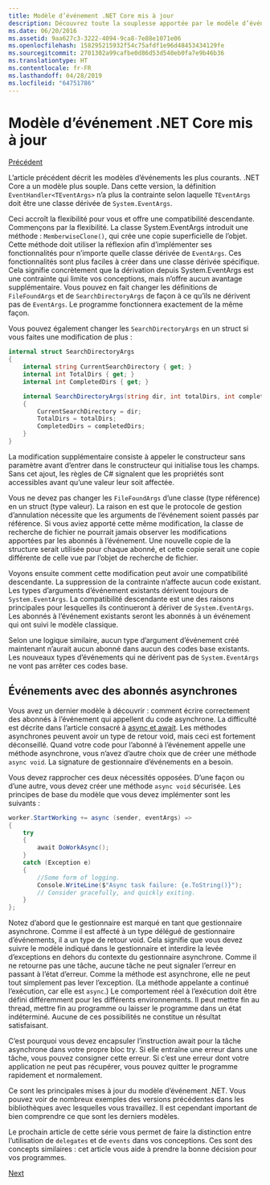 ```yaml
---
title: Modèle d’événement .NET Core mis à jour
description: Découvrez toute la souplesse apportée par le modèle d’événement .NET Core et la compatibilité descendante et apprenez à implémenter un traitement sécurisé des événements grâce aux abonnés asynchrones.
ms.date: 06/20/2016
ms.assetid: 9aa627c3-3222-4094-9ca8-7e88e1071e06
ms.openlocfilehash: 158295215932f54c75afdf1e96d48453434129fe
ms.sourcegitcommit: 2701302a99cafbe0d86d53d540eb0fa7e9b46b36
ms.translationtype: HT
ms.contentlocale: fr-FR
ms.lasthandoff: 04/28/2019
ms.locfileid: "64751786"
---
```

# <a name="the-updated-net-core-event-pattern"></a>Modèle d’événement .NET Core mis à jour

[Précédent](event-pattern.md)

L’article précédent décrit les modèles d’événements les plus courants. .NET Core a un modèle plus souple. Dans cette version, la définition `EventHandler<TEventArgs>` n’a plus la contrainte selon laquelle `TEventArgs` doit être une classe dérivée de `System.EventArgs`.

Ceci accroît la flexibilité pour vous et offre une compatibilité descendante. Commençons par la flexibilité. La classe System.EventArgs introduit une méthode : `MemberwiseClone()`, qui crée une copie superficielle de l’objet.
Cette méthode doit utiliser la réflexion afin d’implémenter ses fonctionnalités pour n’importe quelle classe dérivée de `EventArgs`. Ces fonctionnalités sont plus faciles à créer dans une classe dérivée spécifique. Cela signifie concrètement que la dérivation depuis System.EventArgs est une contrainte qui limite vos conceptions, mais n’offre aucun avantage supplémentaire.
Vous pouvez en fait changer les définitions de `FileFoundArgs` et de `SearchDirectoryArgs` de façon à ce qu’ils ne dérivent pas de `EventArgs`.
Le programme fonctionnera exactement de la même façon.

Vous pouvez également changer les `SearchDirectoryArgs` en un struct si vous faites une modification de plus :

```csharp
internal struct SearchDirectoryArgs
{
    internal string CurrentSearchDirectory { get; }
    internal int TotalDirs { get; }
    internal int CompletedDirs { get; }

    internal SearchDirectoryArgs(string dir, int totalDirs, int completedDirs) : this()
    {
        CurrentSearchDirectory = dir;
        TotalDirs = totalDirs;
        CompletedDirs = completedDirs;
    }
}
```

La modification supplémentaire consiste à appeler le constructeur sans paramètre avant d’entrer dans le constructeur qui initialise tous les champs. Sans cet ajout, les règles de C# signalent que les propriétés sont accessibles avant qu’une valeur leur soit affectée.

Vous ne devez pas changer les `FileFoundArgs` d’une classe (type référence) en un struct (type valeur). La raison en est que le protocole de gestion d’annulation nécessite que les arguments de l’événement soient passés par référence. Si vous aviez apporté cette même modification, la classe de recherche de fichier ne pourrait jamais observer les modifications apportées par les abonnés à l’événement. Une nouvelle copie de la structure serait utilisée pour chaque abonné, et cette copie serait une copie différente de celle vue par l’objet de recherche de fichier.

Voyons ensuite comment cette modification peut avoir une compatibilité descendante.
La suppression de la contrainte n’affecte aucun code existant. Les types d’arguments d’événement existants dérivent toujours de `System.EventArgs`.
La compatibilité descendante est une des raisons principales pour lesquelles ils continueront à dériver de `System.EventArgs`. Les abonnés à l’événement existants seront les abonnés à un événement qui ont suivi le modèle classique.

Selon une logique similaire, aucun type d’argument d’événement créé maintenant n’aurait aucun abonné dans aucun des codes base existants. Les nouveaux types d’événements qui ne dérivent pas de `System.EventArgs` ne vont pas arrêter ces codes base.

## <a name="events-with-async-subscribers"></a>Événements avec des abonnés asynchrones

Vous avez un dernier modèle à découvrir : comment écrire correctement des abonnés à l’événement qui appellent du code asynchrone. La difficulté est décrite dans l’article consacré à [async et await](async.md). Les méthodes asynchrones peuvent avoir un type de retour void, mais ceci est fortement déconseillé. Quand votre code pour l’abonné à l’événement appelle une méthode asynchrone, vous n’avez d’autre choix que de créer une méthode `async void`. La signature de gestionnaire d’événements en a besoin.

Vous devez rapprocher ces deux nécessités opposées. D’une façon ou d’une autre, vous devez créer une méthode `async void` sécurisée. Les principes de base du modèle que vous devez implémenter sont les suivants :

```csharp
worker.StartWorking += async (sender, eventArgs) =>
{
    try 
    {
        await DoWorkAsync();
    }
    catch (Exception e)
    {
        //Some form of logging.
        Console.WriteLine($"Async task failure: {e.ToString()}");
        // Consider gracefully, and quickly exiting.
    }
};
```

Notez d’abord que le gestionnaire est marqué en tant que gestionnaire asynchrone. Comme il est affecté à un type délégué de gestionnaire d’événements, il a un type de retour void. Cela signifie que vous devez suivre le modèle indiqué dans le gestionnaire et interdire la levée d’exceptions en dehors du contexte du gestionnaire asynchrone. Comme il ne retourne pas une tâche, aucune tâche ne peut signaler l’erreur en passant à l’état d’erreur. Comme la méthode est asynchrone, elle ne peut tout simplement pas lever l’exception. (La méthode appelante a continué l’exécution, car elle est `async`.) Le comportement réel à l’exécution doit être défini différemment pour les différents environnements. Il peut mettre fin au thread, mettre fin au programme ou laisser le programme dans un état indéterminé. Aucune de ces possibilités ne constitue un résultat satisfaisant.

C’est pourquoi vous devez encapsuler l’instruction await pour la tâche asynchrone dans votre propre bloc try. Si elle entraîne une erreur dans une tâche, vous pouvez consigner cette erreur. Si c’est une erreur dont votre application ne peut pas récupérer, vous pouvez quitter le programme rapidement et normalement.

Ce sont les principales mises à jour du modèle d’événement .NET. Vous pouvez voir de nombreux exemples des versions précédentes dans les bibliothèques avec lesquelles vous travaillez. Il est cependant important de bien comprendre ce que sont les derniers modèles.

Le prochain article de cette série vous permet de faire la distinction entre l’utilisation de `delegates` et de `events` dans vos conceptions. Ces sont des concepts similaires : cet article vous aide à prendre la bonne décision pour vos programmes.

[Next](distinguish-delegates-events.md)
